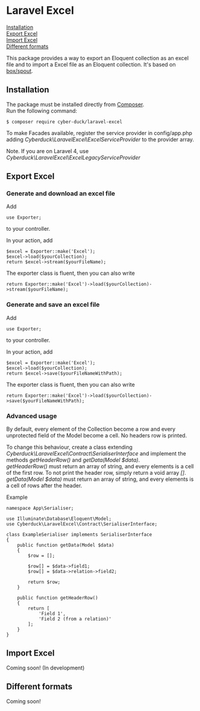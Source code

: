 # Laravel Excel  

[Installation](#installation)  
[Export Excel](#export-excel)  
[Import Excel](#import-excel)  
[Different formats](#different-formats)  

This package provides a way to export an Eloquent collection as an excel file and to import a Excel file as an Eloquent collection. It's based on [box/spout](https://github.com/box/spout).

## Installation  
The package must be installed directly from [Composer](https://getcomposer.org/).  
Run the following command:  
```
$ composer require cyber-duck/laravel-excel
```

To make Facades available, register the service provider in config/app.php adding *Cyberduck\LaravelExcel\ExcelServiceProvider* to the provider array.

Note. If you are on Laravel 4, use *Cyberduck\LaravelExcel\ExcelLegacyServiceProvider*

## Export Excel

### Generate and download an excel file
Add  
```
use Exporter;
```  
to your controller.

In your action, add
```
$excel = Exporter::make('Excel');
$excel->load($yourCollection);  
return $excel->stream($yourFileName);  
```  

The exporter class is fluent, then you can also write  
```
return Exporter::make('Excel')->load($yourCollection)->stream($yourFileName);
```

### Generate and save an excel file
Add  
```
use Exporter;
```  
to your controller.

In your action, add
```
$excel = Exporter::make('Excel');
$excel->load($yourCollection);  
return $excel->save($yourFileNameWithPath);  
```  

The exporter class is fluent, then you can also write  
```
return Exporter::make('Excel')->load($yourCollection)->save($yourFileNameWithPath);
```

### Advanced usage
By default, every element of the Collection become a row and every unprotected field of the Model become a cell. No headers row is printed.

To change this behaviour, create a class extending *Cyberduck\LaravelExcel\Contract\SerialiserInterface* and implement the methods *getHeaderRow()* and *getData(Model $data)*.  
*getHeaderRow()* must return an array of string, and every elements is a cell of the first row. To not print the header row, simply return a void array *[]*.  
*getData(Model $data)* must return an array of string, and every elements is a cell of rows after the header.

Example
```
namespace App\Serialiser;

use Illuminate\Database\Eloquent\Model;
use Cyberduck\LaravelExcel\Contract\SerialiserInterface;

class ExampleSerialiser implements SerialiserInterface
{
    public function getData(Model $data)
    {
        $row = [];

        $row[] = $data->field1;
        $row[] = $data->relation->field2;

        return $row;
    }

    public function getHeaderRow()
    {
        return [
            'Field 1',
            'Field 2 (from a relation)'
        ];
    }
}
```

## Import Excel
Coming soon! (In development)

## Different formats
Coming soon!
